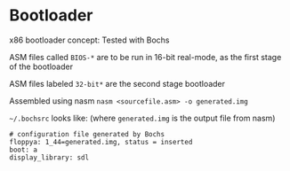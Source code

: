 Bootloader
==========

x86 bootloader concept: Tested with Bochs

ASM files called `BIOS-*` are to be run in 16-bit real-mode, as the first stage of the bootloader

ASM files labeled `32-bit*` are the second stage bootloader


Assembled using nasm
    `nasm <sourcefile.asm> -o generated.img`
    



`~/.bochsrc` looks like: (where `generated.img` is the output file from nasm)

    # configuration file generated by Bochs
    floppya: 1_44=generated.img, status = inserted
    boot: a
    display_library: sdl


